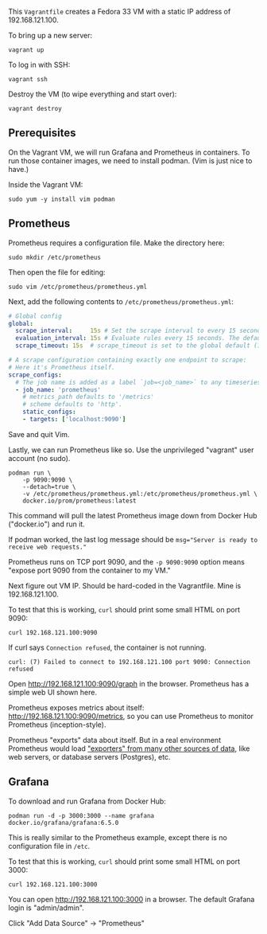This `Vagrantfile` creates a Fedora 33 VM with a static IP address of 192.168.121.100.

To bring up a new server:

```
vagrant up
```

To log in with SSH:

```
vagrant ssh
```

Destroy the VM (to wipe everything and start over):

```
vagrant destroy
```

## Prerequisites

On the Vagrant VM, we will run Grafana and Prometheus in containers. To run those container images, we need to install podman. (Vim is just nice to have.)

Inside the Vagrant VM:

```
sudo yum -y install vim podman
```

## Prometheus

Prometheus requires a configuration file. Make the directory here:

```
sudo mkdir /etc/prometheus
```

Then open the file for editing:
```
sudo vim /etc/prometheus/prometheus.yml
```

Next, add the following contents to `/etc/prometheus/prometheus.yml`:

```yaml
# Global config
global:
  scrape_interval:     15s # Set the scrape interval to every 15 seconds. Default is every 1 minute.
  evaluation_interval: 15s # Evaluate rules every 15 seconds. The default is every 1 minute.
  scrape_timeout: 15s  # scrape_timeout is set to the global default (10s).

# A scrape configuration containing exactly one endpoint to scrape:
# Here it's Prometheus itself.
scrape_configs:
  # The job name is added as a label `job=<job_name>` to any timeseries scraped from this config.
  - job_name: 'prometheus'
    # metrics_path defaults to '/metrics'
    # scheme defaults to 'http'.
    static_configs:
    - targets: ['localhost:9090']
```

Save and quit Vim.

Lastly, we can run Prometheus like so. Use the unprivileged "vagrant" user account (no sudo).

```
podman run \
    -p 9090:9090 \
    --detach=true \
    -v /etc/prometheus/prometheus.yml:/etc/prometheus/prometheus.yml \
    docker.io/prom/prometheus:latest
```

This command will pull the latest Prometheus image down from Docker Hub
("docker.io") and run it.

If podman worked, the last log message should be `msg="Server is ready to
receive web requests."`

Prometheus runs on TCP port 9090, and the `-p 9090:9090` option means "expose port 9090 from the container to my VM."

Next figure out VM IP. Should be hard-coded in the Vagrantfile. Mine
is 192.168.121.100.

To test that this is working, `curl` should print some small HTML on port 9090:

```
curl 192.168.121.100:9090
```

If curl says `Connection refused`, the container is not running.

```
curl: (7) Failed to connect to 192.168.121.100 port 9090: Connection refused
```

Open http://192.168.121.100:9090/graph in the browser. Prometheus has a simple web UI shown here.

Prometheus exposes metrics about itself: http://192.168.121.100:9090/metrics,
so you can use Prometheus to monitor Prometheus (inception-style). 

Prometheus "exports" data about itself. But in a real environment Prometheus
would load ["exporters" from many other sources of
data](https://prometheus.io/docs/instrumenting/exporters/), like web servers,
or database servers (Postgres), etc.

## Grafana

To download and run Grafana from Docker Hub:

```
podman run -d -p 3000:3000 --name grafana docker.io/grafana/grafana:6.5.0
```

This is really similar to the Prometheus example, except there is no
configuration file in `/etc`.

To test that this is working, `curl` should print some small HTML on port 3000:

```
curl 192.168.121.100:3000
```

You can open http://192.168.121.100:3000 in a browser. The default Grafana login is "admin/admin".

Click "Add Data Source" -> "Prometheus"
